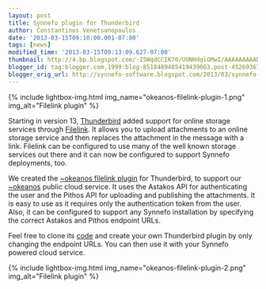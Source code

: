 ```yaml
---
layout: post
title: Synnefo plugin for Thunderbird
author: Constantinos Venetsanopoulos
date: '2013-03-15T09:10:00.001-07:00'
tags: [news]
modified_time: '2013-03-15T09:13:09.627-07:00'
thumbnail: http://4.bp.blogspot.com/-I5WqdCCIK70/UUNHdqlGMwI/AAAAAAAAABI/p16yMyMN-2U/s72-c/okeanos-filelink-plugin-1.png
blogger_id: tag:blogger.com,1999:blog-8518489485419439663.post-4526936746659388714
blogger_orig_url: http://synnefo-software.blogspot.com/2013/03/synnefo-plugin-for-thunderbird.html
---
```


{% include lightbox-img.html img_name="okeanos-filelink-plugin-1.png" img_alt="Filelink plugin" %}

Starting in version 13, [Thunderbird](https://www.mozilla.org/EN/thunderbird/) added support for online storage services through  [Filelink](https://support.mozillamessaging.com/en-US/kb/filelink-large-attachments). It allows you to upload attachments to an online storage service and then replaces the attachment in the message with a link. Filelink can be configured to use many of the well known storage services out there and it can now be configured to support Synnefo deployments, too.

We created the [~okeanos filelink plugin](https://addons.mozilla.org/addon/~okeanos-for-filelink/) for Thunderbird, to support our [~okeanos](https://okeanos.grnet.gr/) public cloud service. It uses the Astakos API for authenticating the user and the Pithos API for uploading and publishing the attachments. It is easy to use as it requires only the authentication token from the user. Also, it can be configured to support any Synnefo installation by specifying the correct Astakos and Pithos endpoint URLs.

Feel free to clone its [code](https://github.com/grnet/okeanos-filelink.git) and create your own Thunderbird plugin by only changing the endpoint URLs. You can then use it with your Synnefo powered cloud service. 


{% include lightbox-img.html img_name="okeanos-filelink-plugin-2.png" img_alt="Filelink plugin" %}
